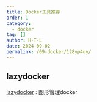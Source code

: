 ```yaml
---
title: Docker工具推荐
order: 1
category:
  - docker
tag: []
author: H·T·L
date: 2024-09-02
permalink: /09-docker/128yp4uy/
---
```





## lazydocker

[lazydocker](https://github.com/jesseduffield/lazydocker) : 图形管理docker